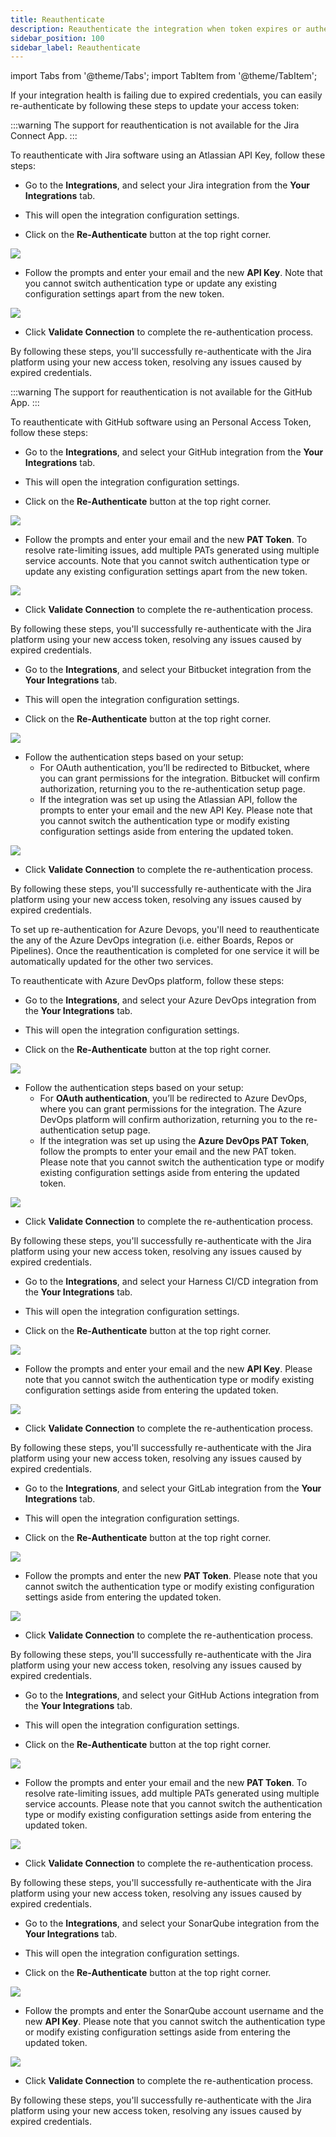 ```yaml
---
title: Reauthenticate
description: Reauthenticate the integration when token expires or authentication fails
sidebar_position: 100
sidebar_label: Reauthenticate
---
```

import Tabs from '@theme/Tabs';
import TabItem from '@theme/TabItem';

If your integration health is failing due to expired credentials, you can easily re-authenticate by following these steps to update your access token:

<Tabs>
<TabItem value="jira" label="Jira" default>

:::warning
The support for reauthentication is not available for the Jira Connect App.
:::

To reauthenticate with Jira software using an Atlassian API Key, follow these steps:

* Go to the **Integrations**, and select your Jira integration from the **Your Integrations** tab.

* This will open the integration configuration settings.

* Click on the **Re-Authenticate** button at the top right corner.

![](./static/jira-reauthenticate.png)

* Follow the prompts and enter your email and the new **API Key**. Note that you cannot switch authentication type or update any existing configuration settings apart from the new token.

![](./static/jira-reauthenticate-settings.png)

* Click **Validate Connection** to complete the re-authentication process.
 
By following these steps, you'll successfully re-authenticate with the Jira platform using your new access token, resolving any issues caused by expired credentials.

</TabItem>

<TabItem value="github" label="GitHub">

:::warning
The support for reauthentication is not available for the GitHub App.
:::

To reauthenticate with GitHub software using an Personal Access Token, follow these steps:

* Go to the **Integrations**, and select your GitHub integration from the **Your Integrations** tab.

* This will open the integration configuration settings.

* Click on the **Re-Authenticate** button at the top right corner.

![](./static/github-reauthenticate.png)

* Follow the prompts and enter your email and the new **PAT Token**. To resolve rate-limiting issues, add multiple PATs generated using multiple service accounts. Note that you cannot switch authentication type or update any existing configuration settings apart from the new token.

![](./static/github-reauthentication-settings.png)

* Click **Validate Connection** to complete the re-authentication process.
 
By following these steps, you'll successfully re-authenticate with the Jira platform using your new access token, resolving any issues caused by expired credentials.

</TabItem>

<TabItem value="bitbucket" label="Bitbucket">

* Go to the **Integrations**, and select your Bitbucket integration from the **Your Integrations** tab.

* This will open the integration configuration settings.

* Click on the **Re-Authenticate** button at the top right corner.

![](./static/bitbucket-reauthenticate.png)

* Follow the authentication steps based on your setup:
  * For OAuth authentication, you’ll be redirected to Bitbucket, where you can grant permissions for the integration. Bitbucket will confirm authorization, returning you to the re-authentication setup page.
  * If the integration was set up using the Atlassian API, follow the prompts to enter your email and the new API Key. Please note that you cannot switch the authentication type or modify existing configuration settings aside from entering the updated token.

![](./static/bitbucket-reauthentication-settings.png)

* Click **Validate Connection** to complete the re-authentication process.
 
By following these steps, you'll successfully re-authenticate with the Jira platform using your new access token, resolving any issues caused by expired credentials.

</TabItem>

<TabItem value="ado" label="Azure DevOps">

To set up re-authentication for Azure Devops, you'll need to reauthenticate the any of the Azure DevOps integration (i.e. either Boards, Repos or Pipelines). Once the reauthentication is completed for one service it will be automatically updated for the other two services.

To reauthenticate with Azure DevOps platform, follow these steps:

* Go to the **Integrations**, and select your Azure DevOps integration from the **Your Integrations** tab.

* This will open the integration configuration settings.

* Click on the **Re-Authenticate** button at the top right corner.

![](./static/ado-reauth.png)

* Follow the authentication steps based on your setup:
  * For **OAuth authentication**, you’ll be redirected to Azure DevOps, where you can grant permissions for the integration. The Azure DevOps platform will confirm authorization, returning you to the re-authentication setup page.
  * If the integration was set up using the **Azure DevOps PAT Token**, follow the prompts to enter your email and the new PAT token. Please note that you cannot switch the authentication type or modify existing configuration settings aside from entering the updated token.

![](./static/ado-reauth-settings.png)

* Click **Validate Connection** to complete the re-authentication process.
 
By following these steps, you'll successfully re-authenticate with the Jira platform using your new access token, resolving any issues caused by expired credentials.

</TabItem>

<TabItem value="harness" label="Harness CI/CD">

* Go to the **Integrations**, and select your Harness CI/CD integration from the **Your Integrations** tab.

* This will open the integration configuration settings.

* Click on the **Re-Authenticate** button at the top right corner.

![](./static/harness-reauth.png)

* Follow the prompts and enter your email and the new **API Key**. Please note that you cannot switch the authentication type or modify existing configuration settings aside from entering the updated token.

![](./static/harness-reauth-settings.png)

* Click **Validate Connection** to complete the re-authentication process.
 
By following these steps, you'll successfully re-authenticate with the Jira platform using your new access token, resolving any issues caused by expired credentials.

</TabItem>

<TabItem value="gitlab" label="GitLab">

* Go to the **Integrations**, and select your GitLab integration from the **Your Integrations** tab.

* This will open the integration configuration settings.

* Click on the **Re-Authenticate** button at the top right corner.

![](./static/gitlab-reauth.png)

* Follow the prompts and enter the new **PAT Token**. Please note that you cannot switch the authentication type or modify existing configuration settings aside from entering the updated token.

![](./static/gitlab-reauth-settings.png)

* Click **Validate Connection** to complete the re-authentication process.
 
By following these steps, you'll successfully re-authenticate with the Jira platform using your new access token, resolving any issues caused by expired credentials.

</TabItem>

<TabItem value="gha" label="GitHub Actions">

* Go to the **Integrations**, and select your GitHub Actions integration from the **Your Integrations** tab.

* This will open the integration configuration settings.

* Click on the **Re-Authenticate** button at the top right corner.

![](./static/gha-reauth.png)

* Follow the prompts and enter your email and the new **PAT Token**. To resolve rate-limiting issues, add multiple PATs generated using multiple service accounts. Please note that you cannot switch the authentication type or modify existing configuration settings aside from entering the updated token.

![](./static/gha-reauth-settings.png)

* Click **Validate Connection** to complete the re-authentication process.
 
By following these steps, you'll successfully re-authenticate with the Jira platform using your new access token, resolving any issues caused by expired credentials.

</TabItem>

<TabItem value="sonarqube" label="SonarQube">

* Go to the **Integrations**, and select your SonarQube integration from the **Your Integrations** tab.

* This will open the integration configuration settings.

* Click on the **Re-Authenticate** button at the top right corner.

![](./static/sonar-reauth.png)

* Follow the prompts and enter the SonarQube account username and the new **API Key**. Please note that you cannot switch the authentication type or modify existing configuration settings aside from entering the updated token.

![](./static/sonar-reauth-settings.png)

* Click **Validate Connection** to complete the re-authentication process.
 
By following these steps, you'll successfully re-authenticate with the Jira platform using your new access token, resolving any issues caused by expired credentials.

</TabItem>
</Tabs>